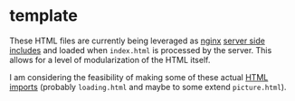 # template
These HTML files are currently being leveraged as [nginx](https://nginx.org) [server side includes](http://nginx.org/en/docs/http/ngx_http_ssi_module.html) and loaded when `index.html` is processed by the server.  This allows for a level of modularization of the HTML itself.

I am considering the feasibility of making some of these actual [HTML imports](https://w3c.github.io/webcomponents/spec/imports/) (probably `loading.html` and maybe to some extend `picture.html`).